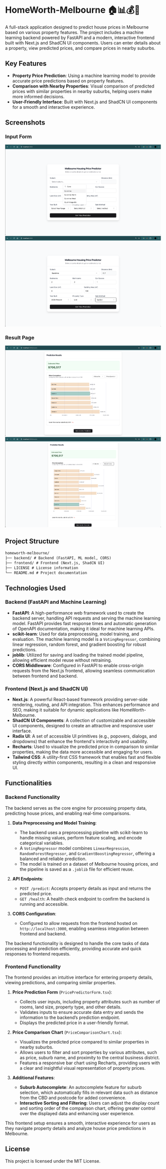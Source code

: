 # HomeWorth-Melbourne 🏠📊💰🌆

A full-stack application designed to predict house prices in Melbourne based on various property features. The project includes a machine learning backend powered by FastAPI and a modern, interactive frontend built with Next.js and ShadCN UI components. Users can enter details about a property, view predicted prices, and compare prices in nearby suburbs.

## Key Features

- **Property Price Prediction**: Using a machine learning model to provide accurate price predictions based on property features.
- **Comparison with Nearby Properties**: Visual comparison of predicted prices with similar properties in nearby suburbs, helping users make more informed decisions.
- **User-Friendly Interface**: Built with Next.js and ShadCN UI components for a smooth and interactive experience.
## Screenshots
### Input Form
![Input Form](./documentation-images/form.png)
![Input Form After Filling](./documentation-images/form-filled.png)

### Result Page
![Result Page](./documentation-images/result.png)
![Filters](./documentation-images/result-filter.png)

## Project Structure

```
homeworth-melbourne/ 
├── backend/ # Backend (FastAPI, ML model, CORS)
├── frontend/ # Frontend (Next.js, ShadCN UI)
├── LICENSE # License information
└── README.md # Project documentation 
```
## Technologies Used

### Backend (FastAPI and Machine Learning)

- **FastAPI**: A high-performance web framework used to create the backend server, handling API requests and serving the machine learning model. FastAPI provides fast response times and automatic generation of OpenAPI documentation, making it ideal for machine learning APIs.
- **scikit-learn**: Used for data preprocessing, model training, and evaluation. The machine learning model is a `VotingRegressor`, combining linear regression, random forest, and gradient boosting for robust predictions.
- **joblib**: Utilized for saving and loading the trained model pipeline, allowing efficient model reuse without retraining.
- **CORS Middleware**: Configured in FastAPI to enable cross-origin requests from the Next.js frontend, allowing seamless communication between frontend and backend.

### Frontend (Next.js and ShadCN UI)

- **Next.js**: A powerful React-based framework providing server-side rendering, routing, and API integration. This enhances performance and SEO, making it suitable for dynamic applications like HomeWorth-Melbourne.
- **ShadCN UI Components**: A collection of customizable and accessible UI components, designed to create an attractive and responsive user interface.
- **Radix UI**: A set of accessible UI primitives (e.g., popovers, dialogs, and dropdowns) that enhance the frontend's interactivity and usability.
- **Recharts**: Used to visualize the predicted price in comparison to similar properties, making the data more accessible and engaging for users.
- **Tailwind CSS**: A utility-first CSS framework that enables fast and flexible styling directly within components, resulting in a clean and responsive UI.

## Functionalities

### Backend Functionality

The backend serves as the core engine for processing property data, predicting house prices, and enabling real-time comparisons.

1. **Data Preprocessing and Model Training**:
   - The backend uses a preprocessing pipeline with scikit-learn to handle missing values, perform feature scaling, and encode categorical variables.
   - A `VotingRegressor` model combines `LinearRegression`, `RandomForestRegressor`, and `GradientBoostingRegressor`, offering a balanced and reliable prediction.
   - The model is trained on a dataset of Melbourne housing prices, and the pipeline is saved as a `.joblib` file for efficient reuse.

2. **API Endpoints**:
   - `POST /predict`: Accepts property details as input and returns the predicted price.
   - `GET /health`: A health check endpoint to confirm the backend is running and accessible.

3. **CORS Configuration**:
   - Configured to allow requests from the frontend hosted on `http://localhost:3000`, enabling seamless integration between frontend and backend.

The backend functionality is designed to handle the core tasks of data processing and prediction efficiently, providing accurate and quick responses to frontend requests.

### Frontend Functionality

The frontend provides an intuitive interface for entering property details, viewing predictions, and comparing similar properties.

1. **Price Prediction Form** (`PricePredictorForm.tsx`):
   - Collects user inputs, including property attributes such as number of rooms, land size, property type, and other details.
   - Validates inputs to ensure accurate data entry and sends the information to the backend’s prediction endpoint.
   - Displays the predicted price in a user-friendly format.

2. **Price Comparison Chart** (`PriceComparisonChart.tsx`):
   - Visualizes the predicted price compared to similar properties in nearby suburbs.
   - Allows users to filter and sort properties by various attributes, such as price, suburb name, and proximity to the central business district.
   - Features a responsive bar chart using Recharts, providing users with a clear and insightful visual representation of property prices.

3. **Additional Features**:
   - **Suburb Autocomplete**: An autocomplete feature for suburb selection, which automatically fills in relevant data such as distance from the CBD and postcode for added convenience.
   - **Interactive Sorting and Filtering**: Users can adjust the display count and sorting order of the comparison chart, offering greater control over the displayed data and enhancing user experience.

This frontend setup ensures a smooth, interactive experience for users as they navigate property details and analyze house price predictions in Melbourne.

## License
This project is licensed under the MIT License.
